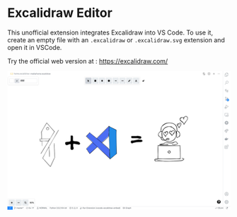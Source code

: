 # Excalidraw Editor

This unofficial extension integrates Excalidraw into VS Code.
To use it, create an empty file with an `.excalidraw` or `.excalidraw.svg` extension and open it in VSCode.

Try the official web version at : <https://excalidraw.com/>

![Screenshot](doc/home.jpg)
